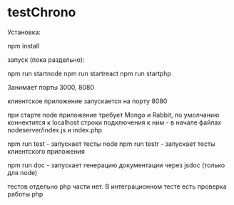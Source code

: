 # testChrono
Установка: 

npm install

запуск (пока раздельно):

npm run startnode
npm run startreact
npm run startphp

Занимает порты 3000,  8080

клиентское приложение запускается на порту 8080

при старте node приложение требует Mongo и Rabbit, по умолчанию коннектится к localhost строки подключения к ним - в начале файлах nodeserver/index.js и index.php

npm run test - запускает тесты node
npm run testr - запускает тесты клиентского приложения

npm run doc - запускает генерацию документации через jsdoc (только для node)

тестов отдельно php части нет. В интеграционном тесте есть проверка работы php 





